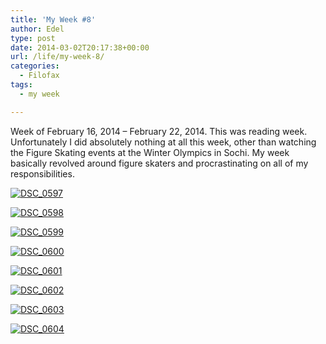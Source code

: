 ```yaml
---
title: 'My Week #8'
author: Edel
type: post
date: 2014-03-02T20:17:38+00:00
url: /life/my-week-8/
categories:
  - Filofax
tags:
  - my week

---
```

Week of February 16, 2014 &#8211; February 22, 2014. This was reading week. Unfortunately I did absolutely nothing at all this week, other than watching the Figure Skating events at the Winter Olympics in Sochi. My week basically revolved around figure skaters and procrastinating on all of my responsibilities.

[<img src="http://scattered.me/wp-content/uploads/2014/03/DSC_0597-1024x678.jpg" alt="DSC_0597" class="img-responsive" />][1]

[<img src="http://scattered.me/wp-content/uploads/2014/03/DSC_0598-1024x678.jpg" alt="DSC_0598" class="img-responsive" />][2]

[<img src="http://scattered.me/wp-content/uploads/2014/03/DSC_0599-1024x678.jpg" alt="DSC_0599" class="img-responsive" />][3]

[<img src="http://scattered.me/wp-content/uploads/2014/03/DSC_0600-1024x678.jpg" alt="DSC_0600" class="img-responsive" />][4]

[<img src="http://scattered.me/wp-content/uploads/2014/03/DSC_0601-1024x678.jpg" alt="DSC_0601" class="img-responsive" />][5]

[<img src="http://scattered.me/wp-content/uploads/2014/03/DSC_0602-1024x678.jpg" alt="DSC_0602" class="img-responsive" />][6]

[<img src="http://scattered.me/wp-content/uploads/2014/03/DSC_0603-1024x678.jpg" alt="DSC_0603" class="img-responsive" />][7]

[<img src="http://scattered.me/wp-content/uploads/2014/03/DSC_0604-1024x678.jpg" alt="DSC_0604" class="img-responsive" />][8]

<ol class="footnote">
</ol>

 [1]: http://scattered.me/wp-content/uploads/2014/03/DSC_0597.jpg
 [2]: http://scattered.me/wp-content/uploads/2014/03/DSC_0598.jpg
 [3]: http://scattered.me/wp-content/uploads/2014/03/DSC_0599.jpg
 [4]: http://scattered.me/wp-content/uploads/2014/03/DSC_0600.jpg
 [5]: http://scattered.me/wp-content/uploads/2014/03/DSC_0601.jpg
 [6]: http://scattered.me/wp-content/uploads/2014/03/DSC_0602.jpg
 [7]: http://scattered.me/wp-content/uploads/2014/03/DSC_0603.jpg
 [8]: http://scattered.me/wp-content/uploads/2014/03/DSC_0604.jpg
